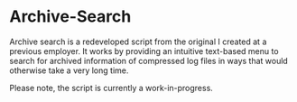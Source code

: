 # Archive-Search

Archive search is a redeveloped script from the original I created at a previous employer. It works by providing an intuitive text-based menu to search for archived information of compressed log files in ways that would otherwise take a very long time.

Please note, the script is currently a work-in-progress.
